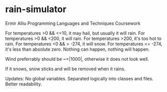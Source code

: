 # rain-simulator

Ermir Alliu
Programming Languages and Techniques Coursework

For temperatures >0 && <=10, it may hail, but usually it will rain.
For temperatures >0 && <200, it will rain.
For temperatures >200, it's too hot to rain.
For temperatures <0 && > -274, it will snow.
For temperatures <= -274, it's less than absolute zero. Nothing can happen, nothing will happen.

Wind preferrably should be ~<|1000|, otherwise it does not look well.

If it snows, snow sticks and will be removed when it rains.

Updates:
No global variables.
Separated logically into classes and files.
Better readability.
